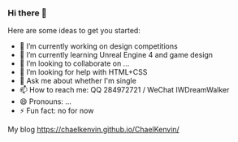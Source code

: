 ### Hi there 👋

<!--
**ChaelKenvin/ChaelKenvin** is a ✨ _special_ ✨ repository because its `README.md` (this file) appears on your GitHub profile.
-->
Here are some ideas to get you started:

- 🔭 I’m currently working on design competitions
- 🌱 I’m currently learning Unreal Engine 4 and game design
- 👯 I’m looking to collaborate on ...
- 🤔 I’m looking for help with HTML+CSS
- 💬 Ask me about whether I'm single
- 📫 How to reach me: QQ 284972721 / WeChat IWDreamWalker
- 😄 Pronouns: ...
- ⚡ Fun fact: no for now


My blog https://chaelkenvin.github.io/ChaelKenvin/
